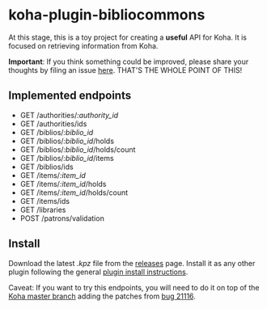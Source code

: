 # koha-plugin-bibliocommons

At this stage, this is a toy project for creating a __useful__ API for Koha. It is
focused on retrieving information from Koha.

__Important__: If you think something could be improved, please share your thoughts by filing
an issue [here](https://github.com/thekesolutions/koha-plugin-bibliocommons/issues). THAT'S THE
WHOLE POINT OF THIS!

## Implemented endpoints

* GET  /authorities/_:authority_id_
* GET  /authorities/ids
* GET  /biblios/_:biblio_id_
* GET  /biblios/_:biblio_id_/holds
* GET  /biblios/_:biblio_id_/holds/count
* GET  /biblios/_:biblio_id_/items
* GET  /biblios/ids
* GET  /items/_:item_id_
* GET  /items/_:item_id_/holds
* GET  /items/_:item_id_/holds/count
* GET  /items/ids
* GET  /libraries
* POST /patrons/validation

## Install

Download the latest _.kpz_ file from the [releases](https://github.com/thekesolutions/koha-plugin-bibliocommons/releases) page.
Install it as any other plugin following the general [plugin install instructions](https://wiki.koha-community.org/wiki/Koha_plugins).

Caveat: If you want to try this endpoints, you will need to do it on top of the [Koha master branch](https://gitlab.com/koha-community/Koha)
adding the patches from [bug 21116](https://bugs.koha-community.org/bugzilla3/show_bug.cgi?id=21116).